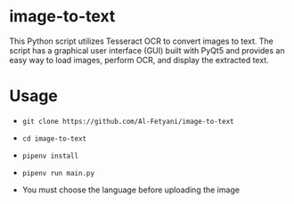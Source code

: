 # image-to-text
This Python script utilizes Tesseract OCR to convert images to text.
The script has a graphical user interface (GUI) built with PyQt5 and provides an easy way to load images, perform OCR, and display the extracted text.

# Usage
* ```
  git clone https://github.com/Al-Fetyani/image-to-text
  ```
* ```
  cd image-to-text
  ```
* ```
  pipenv install
  ```
* ```
  pipenv run main.py
  ```
* You must choose the language before uploading the image
